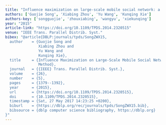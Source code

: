 ```yaml
---
title: "Influence maximization on large-scale mobile social network: a divide-and-conquer method"
authors: ['Guojie Song', 'Xiabing Zhou', 'Yu Wang', 'Kunqing Xie']
authors-key: ['songguojie', 'zhouxiabing', 'wangyu', 'xiekunqing']
year: "2015"
article-link: "https://doi.org/10.1109/TPDS.2014.2320515"
venue: "IEEE Trans. Parallel Distrib. Syst."
bibex: "@article{DBLP:journals/tpds/SongZWX15,
  author    = {Guojie Song and
               Xiabing Zhou and
               Yu Wang and
               Kunqing Xie},
  title     = {Influence Maximization on Large-Scale Mobile Social Network: {A} Divide-and-Conquer
               Method},
  journal   = {{IEEE} Trans. Parallel Distrib. Syst.},
  volume    = {26},
  number    = {5},
  pages     = {1379--1392},
  year      = {2015},
  url       = {https://doi.org/10.1109/TPDS.2014.2320515},
  doi       = {10.1109/TPDS.2014.2320515},
  timestamp = {Sat, 27 May 2017 14:23:25 +0200},
  biburl    = {https://dblp.org/rec/journals/tpds/SongZWX15.bib},
  bibsource = {dblp computer science bibliography, https://dblp.org}
}"
---
```

